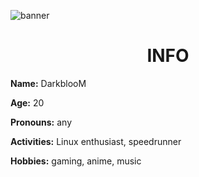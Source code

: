 ![banner](https://pbs.twimg.com/profile_banners/1283079403799490560/1690225974/1500x500)

<h1 align="center">INFO</h1>

**Name:** DarkblooM

**Age:** 20

**Pronouns:** any

**Activities:** Linux enthusiast, speedrunner

**Hobbies:** gaming, anime, music
